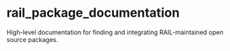 # rail_package_documentation
High-level documentation for finding and integrating RAIL-maintained open source packages.
